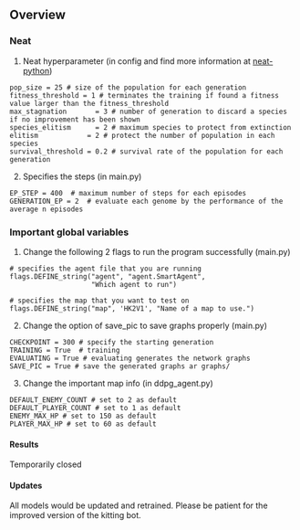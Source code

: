 ## Overview
### Neat
1. Neat hyperparameter (in config and find more information at [neat-python](http://neat-python.readthedocs.io/en/latest/config_file.html))
```
pop_size = 25 # size of the population for each generation
fitness_threshold = 1 # terminates the training if found a fitness value larger than the fitness_threshold
max_stagnation       = 3 # number of generation to discard a species if no improvement has been shown
species_elitism      = 2 # maximum species to protect from extinction
elitism            = 2 # protect the number of population in each species
survival_threshold = 0.2 # survival rate of the population for each generation
```

2. Specifies the steps (in main.py)
```
EP_STEP = 400  # maximum number of steps for each episodes
GENERATION_EP = 2  # evaluate each genome by the performance of the average n episodes
```

### Important global variables
1. Change the following 2 flags to run the program successfully (main.py)
```
# specifies the agent file that you are running
flags.DEFINE_string("agent", "agent.SmartAgent",
                    "Which agent to run")

# specifies the map that you want to test on 
flags.DEFINE_string("map", 'HK2V1', "Name of a map to use.")
```
2.  Change the option of save_pic to save graphs properly (main.py)
```
CHECKPOINT = 300 # specify the starting generation
TRAINING = True  # training 
EVALUATING = True # evaluating generates the network graphs
SAVE_PIC = True # save the generated graphs ar graphs/
```

3. Change the important map info (in ddpg_agent.py)
 ```
DEFAULT_ENEMY_COUNT # set to 2 as default
DEFAULT_PLAYER_COUNT # set to 1 as default
ENEMY_MAX_HP # set to 150 as default
PLAYER_MAX_HP # set to 60 as default
```

#### Results
Temporarily closed

#### Updates
All models would be updated and retrained. Please be patient for the improved version of the kitting bot.

<!--
## Result
In 500 generations

Best winning rate: 0%

Best average leftover sum of enemys' hp  = 55.74 (gen 306)

<p align="center">
  <h2 align = "center"> Leftover enemy hp of the best generation <br>
  <img src="graphs/gen306/train/eval.png">
</p>


<p align="center">
  <h2 align = "center">Overview of change of enemy hp of the best generation <br>
  <img src="graphs/gen306/train/enemy_hp.png">
</p>

<p align="center">
  <h2 align="center"> Fitness change throughout generations 300 - generation 500 <br>
  <img src="avg_fitness.svg">
</p>
-->